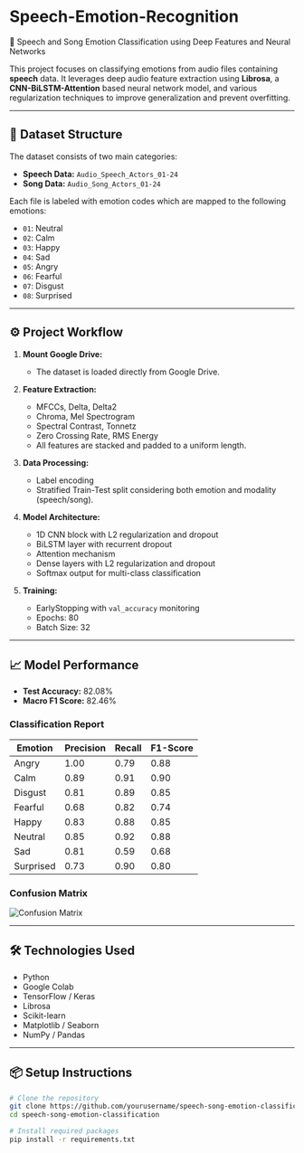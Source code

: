# Speech-Emotion-Recognition
🎵 Speech and Song Emotion Classification using Deep Features and Neural Networks

This project focuses on classifying emotions from audio files containing **speech** data. It leverages deep audio feature extraction using **Librosa**, a **CNN-BiLSTM-Attention** based neural network model, and various regularization techniques to improve generalization and prevent overfitting.

---

## 📂 Dataset Structure

The dataset consists of two main categories:
- **Speech Data:** `Audio_Speech_Actors_01-24`
- **Song Data:** `Audio_Song_Actors_01-24`

Each file is labeled with emotion codes which are mapped to the following emotions:
- `01`: Neutral
- `02`: Calm
- `03`: Happy
- `04`: Sad
- `05`: Angry
- `06`: Fearful
- `07`: Disgust
- `08`: Surprised

---

## ⚙️ Project Workflow

1. **Mount Google Drive:**
   - The dataset is loaded directly from Google Drive.

2. **Feature Extraction:**
   - MFCCs, Delta, Delta2
   - Chroma, Mel Spectrogram
   - Spectral Contrast, Tonnetz
   - Zero Crossing Rate, RMS Energy
   - All features are stacked and padded to a uniform length.

3. **Data Processing:**
   - Label encoding
   - Stratified Train-Test split considering both emotion and modality (speech/song).

4. **Model Architecture:**
   - 1D CNN block with L2 regularization and dropout
   - BiLSTM layer with recurrent dropout
   - Attention mechanism
   - Dense layers with L2 regularization and dropout
   - Softmax output for multi-class classification

5. **Training:**
   - EarlyStopping with `val_accuracy` monitoring
   - Epochs: 80
   - Batch Size: 32

---

## 📈 Model Performance

- **Test Accuracy:** 82.08%
- **Macro F1 Score:** 82.46%

### Classification Report
| Emotion    | Precision | Recall | F1-Score |
|------------|-----------|--------|----------|
| Angry      | 1.00      | 0.79   | 0.88     |
| Calm       | 0.89      | 0.91   | 0.90     |
| Disgust    | 0.81      | 0.89   | 0.85     |
| Fearful    | 0.68      | 0.82   | 0.74     |
| Happy      | 0.83      | 0.88   | 0.85     |
| Neutral    | 0.85      | 0.92   | 0.88     |
| Sad        | 0.81      | 0.59   | 0.68     |
| Surprised  | 0.73      | 0.90   | 0.80     |

### Confusion Matrix
![Confusion Matrix](confusion_matrix.png)

---

## 🛠️ Technologies Used
- Python
- Google Colab
- TensorFlow / Keras
- Librosa
- Scikit-learn
- Matplotlib / Seaborn
- NumPy / Pandas

---

## 📦 Setup Instructions

```bash
# Clone the repository
git clone https://github.com/yourusername/speech-song-emotion-classification.git
cd speech-song-emotion-classification

# Install required packages
pip install -r requirements.txt
